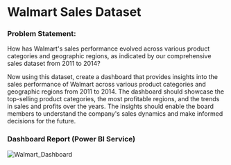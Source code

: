 
# Walmart Sales Dataset

### Problem Statement:

How has Walmart's sales performance evolved across various product categories and geographic regions, as indicated by our comprehensive sales dataset from 2011 to 2014?

Now using this dataset, create a dashboard that provides insights into the sales performance of Walmart across various product categories and geographic regions from 2011 to 2014. The dashboard should showcase the top-selling product categories, the most profitable regions, and the trends in sales and profits over the years. The insights should enable the board members to understand the company's sales dynamics and make informed decisions for the future.

### Dashboard Report (Power BI Service)
![Walmart_Dashboard](https://github.com/Pranav-7890/PowerBI_Projects/assets/110085408/9e747a32-c3a6-4677-ad01-18a8aced9e72)
